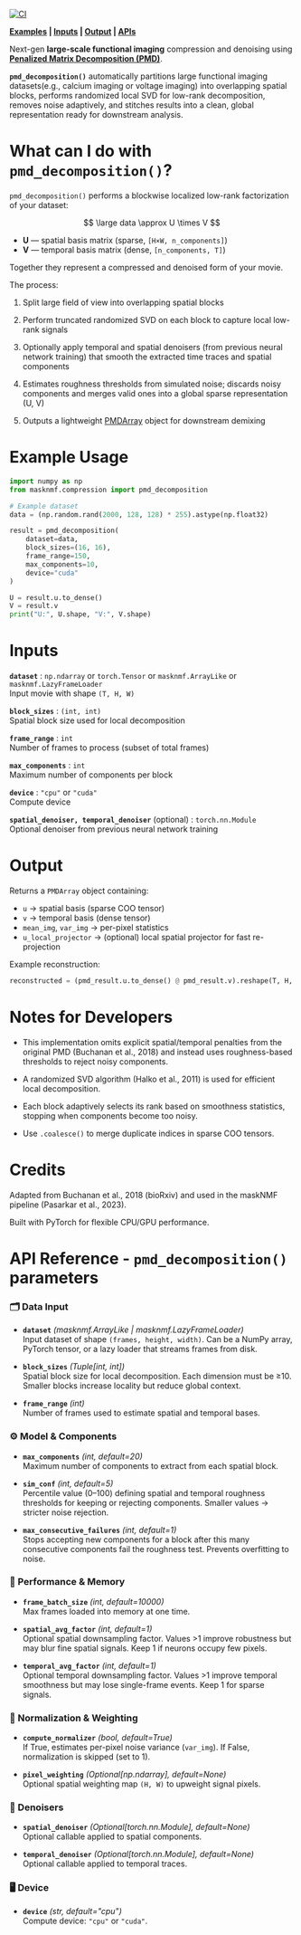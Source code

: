 [![CI](https://github.com/Lindsey-cyber/masknmf-toolbox/actions/workflows/test_install.yml/badge.svg)](https://github.com/Lindsey-cyber/masknmf-toolbox/actions)  

**[Examples](#example-usage) | [Inputs](#input-parameters) | [Output](#output) | [APIs](#api-reference-—-pmd_decomposition)**

Next-gen **large-scale functional imaging** compression and denoising using **[Penalized Matrix Decomposition (PMD)](https://arxiv.org/abs/1807.06203)**.

**`pmd_decomposition()`** automatically partitions large functional imaging datasets(e.g., calcium imaging or voltage imaging) into overlapping spatial blocks, performs randomized local SVD for low-rank decomposition, removes noise adaptively, and stitches results into a clean, global representation ready for downstream analysis.

# What can I do with `pmd_decomposition()`?

`pmd_decomposition()` performs a blockwise localized low-rank factorization of your dataset:


$$
\large data \approx U \times V
$$


* **U** — spatial basis matrix (sparse, `[H×W, n_components]`)  
* **V** — temporal basis matrix (dense, `[n_components, T]`)  

Together they represent a compressed and denoised form of your movie.

The process:

1. Split large field of view into overlapping spatial blocks 

2. Perform truncated randomized SVD on each block to capture local low-rank signals

3. Optionally apply temporal and spatial denoisers (from previous neural network training) that smooth the extracted time traces and spatial components

4. Estimates roughness thresholds from simulated noise; discards noisy components and merges valid ones into a global sparse representation (U, V)

5. Outputs a lightweight [PMDArray](#output) object for downstream demixing

# Example Usage

```python
import numpy as np
from masknmf.compression import pmd_decomposition

# Example dataset
data = (np.random.rand(2000, 128, 128) * 255).astype(np.float32)

result = pmd_decomposition(
    dataset=data,
    block_sizes=(16, 16),
    frame_range=150,
    max_components=10,
    device="cuda"
)

U = result.u.to_dense()
V = result.v
print("U:", U.shape, "V:", V.shape)
```

# Inputs

**`dataset`** : `np.ndarray` or `torch.Tensor` or `masknmf.ArrayLike` or `masknmf.LazyFrameLoader`  
Input movie with shape `(T, H, W)`

**`block_sizes`** : `(int, int)`  
Spatial block size used for local decomposition

**`frame_range`** : `int`  
Number of frames to process (subset of total frames)

**`max_components`** : `int`  
Maximum number of components per block

**`device`** : `"cpu"` or `"cuda"`  
Compute device

**`spatial_denoiser, temporal_denoiser`** (optional) : `torch.nn.Module`  
Optional denoiser from previous neural network training

# Output

Returns a `PMDArray` object containing:

- `u` → spatial basis (sparse COO tensor)  
- `v` → temporal basis (dense tensor)  
- `mean_img`, `var_img` → per-pixel statistics  
- `u_local_projector` → (optional) local spatial projector for fast re-projection  

Example reconstruction:

```python
reconstructed = (pmd_result.u.to_dense() @ pmd_result.v).reshape(T, H, W)
```

# Notes for Developers

* This implementation omits explicit spatial/temporal penalties from the original PMD (Buchanan et al., 2018) and instead uses roughness-based thresholds to reject noisy components.

* A randomized SVD algorithm (Halko et al., 2011) is used for efficient local decomposition.

* Each block adaptively selects its rank based on smoothness statistics, stopping when components become too noisy.

* Use `.coalesce()` to merge duplicate indices in sparse COO tensors.

# Credits

Adapted from Buchanan et al., 2018 (bioRxiv) and used in the maskNMF pipeline (Pasarkar et al., 2023).

Built with PyTorch for flexible CPU/GPU performance.

# API Reference - `pmd_decomposition()` parameters

### 🗂️ Data Input
- **`dataset`** *(masknmf.ArrayLike | masknmf.LazyFrameLoader)*  
  Input dataset of shape `(frames, height, width)`.
  Can be a NumPy array, PyTorch tensor, or a lazy loader that streams frames from disk.

- **`block_sizes`** *(Tuple[int, int])*  
  Spatial block size for local decomposition. Each dimension must be ≥10.
  Smaller blocks increase locality but reduce global context.

- **`frame_range`** *(int)*  
  Number of frames used to estimate spatial and temporal bases.

### ⚙️ Model & Components
- **`max_components`** *(int, default=20)*  
  Maximum number of components to extract from each spatial block.

- **`sim_conf`** *(int, default=5)*  
  Percentile value (0–100) defining spatial and temporal roughness thresholds for keeping or rejecting components. Smaller values → stricter noise rejection.

- **`max_consecutive_failures`** *(int, default=1)*  
  Stops accepting new components for a block after this many consecutive components fail the roughness test. Prevents overfitting to noise.

### 💾 Performance & Memory
- **`frame_batch_size`** *(int, default=10000)*  
  Max frames loaded into memory at one time.

- **`spatial_avg_factor`** *(int, default=1)*  
  Optional spatial downsampling factor. Values >1 improve robustness but may blur fine spatial signals. Keep 1 if neurons occupy few pixels.

- **`temporal_avg_factor`** *(int, default=1)*  
  Optional temporal downsampling factor. Values >1 improve temporal smoothness but may lose single-frame events. Keep 1 for sparse signals.

### 🧮 Normalization & Weighting
- **`compute_normalizer`** *(bool, default=True)*  
  If True, estimates per-pixel noise variance (`var_img`). If False, normalization is skipped (set to 1).

- **`pixel_weighting`** *(Optional[np.ndarray], default=None)*  
  Optional spatial weighting map `(H, W)` to upweight signal pixels.

### 🧠 Denoisers
- **`spatial_denoiser`** *(Optional[torch.nn.Module], default=None)*  
  Optional callable applied to spatial components.

- **`temporal_denoiser`** *(Optional[torch.nn.Module], default=None)*  
  Optional callable applied to temporal traces.

### 🖥️ Device
- **`device`** *(str, default="cpu")*  
  Compute device: `"cpu"` or `"cuda"`.
